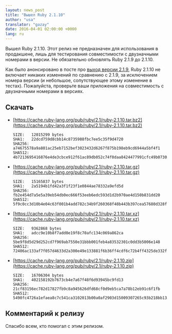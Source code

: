 ```yaml
---
layout: news_post
title: "Вышел Ruby 2.1.10"
author: "usa"
translator: "gazay"
date: 2016-04-01 02:00:00 +0000
lang: ru
---
```


Вышел Ruby 2.1.10.
Этот релиз не предназначен для использования в продакшене,
лишь для тестирования совместимости с двузначными номерами в версии.
Не обязательно обновлять Ruby 2.1.9 до 2.1.10.

Как было анонсировано в посте про [выход версии 2.1.9](https://www.ruby-lang.org/ru/news/2016/03/30/ruby-2-1-9-released/),
Ruby 2.1.10 не включает никаких изменений по сравнению с 2.1.9,
за исключением номера версии (и небольшое, сопутствующее этому изменение в тестах).
Пожалуйста, проверьте ваши приложения на совместимость с двузначными номерами в версиях.

## Скачать

* [https://cache.ruby-lang.org/pub/ruby/2.1/ruby-2.1.10.tar.bz2](https://cache.ruby-lang.org/pub/ruby/2.1/ruby-2.1.10.tar.bz2)

      SIZE:   12015299 bytes
      SHA1:   22dcd759d8cbb14c8735988fbc7ee5c35f9d4720
      SHA256: a74675578a9a801ac25eb7152bef3023432d6267f875b198eb9cd6944a5bf4f1
      SHA512: 4b7213695416876e4de3cbce912f61ac89db052c74f0daa8424477991cfc49b07300e960177ff576b634a97ee8afef3c5aded5d5806329dbd01d0ce7b42b9b63

* [https://cache.ruby-lang.org/pub/ruby/2.1/ruby-2.1.10.tar.gz](https://cache.ruby-lang.org/pub/ruby/2.1/ruby-2.1.10.tar.gz)

      SIZE:   15165837 bytes
      SHA1:   2a5194b1fd42a3f1f23f1e0844ae78332a9efd5d
      SHA256: fb2e454d7a5e5a39eb54db0ec666f53eeb6edc593d1d2b970ae4d150b831dd20
      SHA512: 5f9c0cc3d10b4e04c63f001b4add782c34b9f260368f48b443b397cea57680d328f7c28cbb2a9be4c2f5acd114bac07dacb100d57018fa4d2a1792fc03083418

* [https://cache.ruby-lang.org/pub/ruby/2.1/ruby-2.1.10.tar.xz](https://cache.ruby-lang.org/pub/ruby/2.1/ruby-2.1.10.tar.xz)

      SIZE:   9362868 bytes
      SHA1:   adcc9e10b8f7add0e19f8c70afc134c069a862ca
      SHA256: 5be9f8d5d29d252cd7f969ab7550e31bbb001feb4a83532301c0dd3b5006e148
      SHA512: 72406ac133af7f057d4633d2a300e49e133881f6b36ff4cdf6c72b4ff4325de332fc5a45c96ea407140a8bf09cdc307e13107c539196902e5b67b7d24cd72dc9

* [https://cache.ruby-lang.org/pub/ruby/2.1/ruby-2.1.10.zip](https://cache.ruby-lang.org/pub/ruby/2.1/ruby-2.1.10.zip)

      SIZE:   16706304 bytes
      SHA1:   402158192b7673cb4e7a67f48f6d93945bc9fd13
      SHA256: 21cf83156ec782d17827fb9c8a945626dfd68cf0d9eb5ca7a78b12eb91c6f1fb
      SHA512: 5490fc4726a1efaea8c7c541ca3102013b00a0af2903d15009307265c93b218bb13aab0007d279823c740a9b173d957ca79f2d8f25932f04763ec1aa18d164e8

## Комментарий к релизу

Спасибо всем, кто помогал с этим релизом.
